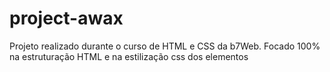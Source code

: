 # project-awax
Projeto realizado durante o curso de HTML e CSS da b7Web.
Focado 100% na estruturação HTML e na estilização css dos elementos
